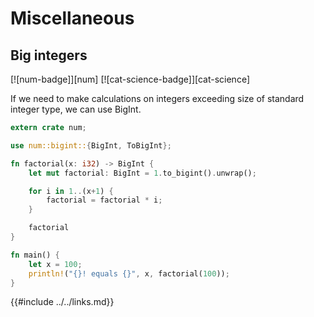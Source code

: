 # Miscellaneous

## Big integers

[![num-badge]][num] [![cat-science-badge]][cat-science]

If we need to make calculations on integers exceeding size of standard integer type, we can use BigInt.

```rust
extern crate num;

use num::bigint::{BigInt, ToBigInt};

fn factorial(x: i32) -> BigInt {
    let mut factorial: BigInt = 1.to_bigint().unwrap();

    for i in 1..(x+1) {
        factorial = factorial * i;
    }

    factorial
}

fn main() {
    let x = 100;
    println!("{}! equals {}", x, factorial(100));
}
```

{{#include ../../links.md}}